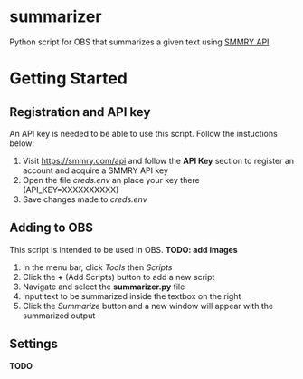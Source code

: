 # summarizer
Python script for OBS that summarizes a given text using [SMMRY API](https://smmry.com/)

# Getting Started
## Registration and API key
An API key is needed to be able to use this script. Follow the instuctions below:
1. Visit https://smmry.com/api and follow the **API Key** section to register an account and acquire a SMMRY API key
2. Open the file *creds.env* an place your key there (API_KEY=XXXXXXXXXX)
3. Save changes made to *creds.env*
## Adding to OBS
This script is intended to be used in OBS. **TODO: add images**
1. In the menu bar, click *Tools* then *Scripts*
2. Click the **+** (Add Scripts) button to add a new script
3. Navigate and select the **summarizer.py** file
4. Input text to be summarized inside the textbox on the right
5. Click the *Summarize* button and a new window will appear with the summarized output
## Settings
**TODO**